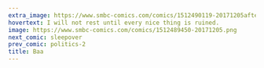 ```yaml
---
extra_image: https://www.smbc-comics.com/comics/1512490119-20171205after.png
hovertext: I will not rest until every nice thing is ruined.
image: https://www.smbc-comics.com/comics/1512489450-20171205.png
next_comic: sleepover
prev_comic: politics-2
title: Baa
---
```


